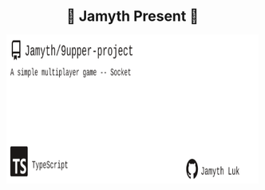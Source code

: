 <!-- built at 1/23/2025, 6:22:17 AM -->
<h1 align="center">
🎉 Jamyth Present 🎉
</h1>
<p align="center">
    <a href="https://github.com/Jamyth/9upper-project">
        <img width="1000" height="300" src="./readme.svg" />
    </a>
</p>